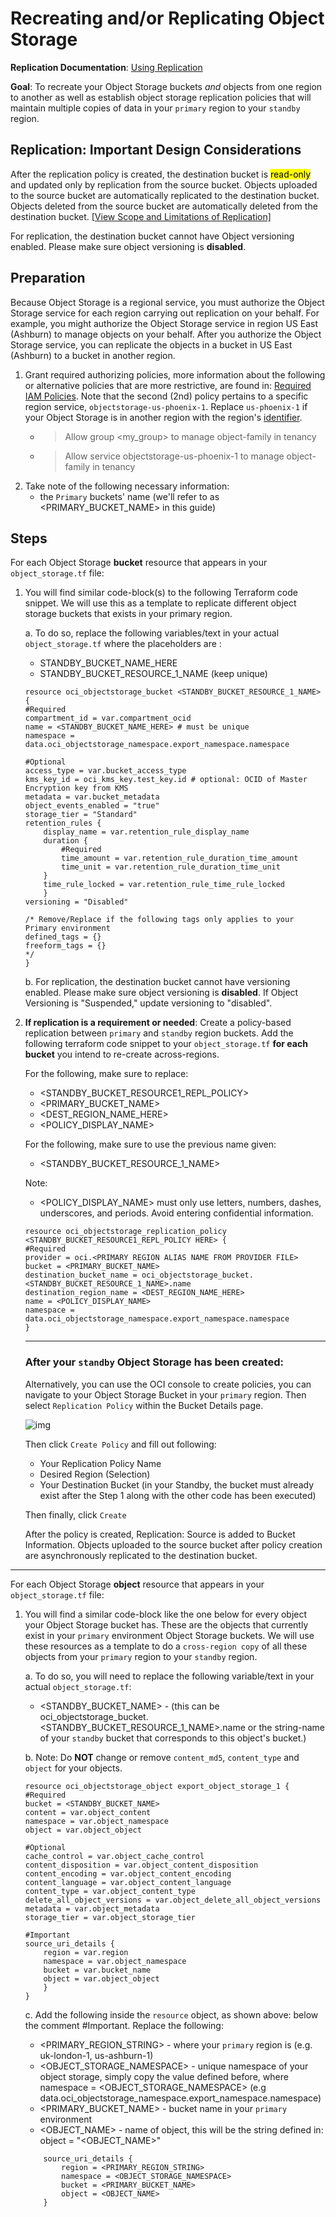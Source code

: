 # Recreating and/or Replicating Object Storage

**Replication Documentation**: [Using Replication](https://docs.oracle.com/en-us/iaas/Content/Object/Tasks/usingreplication.htm#Using_Replication)

**Goal**: To recreate your Object Storage buckets _and_ objects from one region to another as well as establish object storage replication policies that will maintain multiple copies of data in your `primary` region to your `standby` region.


## Replication: Important Design Considerations
After the replication policy is created, the destination bucket is <mark>read-only</mark> and updated only by replication from the source bucket. Objects uploaded to the source bucket are automatically replicated to the destination bucket. Objects deleted from the source bucket are automatically deleted from the destination bucket. [[View Scope and Limitations of Replication]](https://docs.oracle.com/en-us/iaas/Content/Object/Tasks/usingreplication.htm#scopereplication)

For replication, the destination bucket cannot have Object versioning enabled. Please make sure object versioning is **disabled**.

## Preparation
Because Object Storage is a regional service, you must authorize the Object Storage service for each region carrying out replication on your behalf. For example, you might authorize the Object Storage service in region US East (Ashburn) to manage objects on your behalf. After you authorize the Object Storage service, you can replicate the objects in a bucket in US East (Ashburn) to a bucket in another region.

1. Grant required authorizing policies, more information about the following or alternative policies that are more restrictive, are found in: [Required IAM Policies](https://docs.oracle.com/en-us/iaas/Content/Object/Tasks/usingreplication.htm#permissions). Note that the second (2nd) policy pertains to a specific region service, `objectstorage-us-phoenix-1`. Replace `us-phoenix-1` if your Object Storage is in another region with the region's [identifier](https://docs.oracle.com/en-us/iaas/Content/General/Concepts/regions.htm#About).
    * > Allow group <my_group> to manage object-family in tenancy
    * > Allow service objectstorage-us-phoenix-1 to manage object-family in tenancy
2. Take note of the following necessary information:
    * the `Primary` buckets' name (we'll refer to as <PRIMARY_BUCKET_NAME> in this guide)


## Steps

For each Object Storage **bucket** resource that appears in your `object_storage.tf` file: 
1. You will find similar code-block(s) to the following Terraform code snippet. We will use this as a template to replicate different object storage buckets that exists in your primary region. 

    a. To do so, replace the following variables/text in your actual `object_storage.tf` where the placeholders are :
    * STANDBY_BUCKET_NAME_HERE
    * STANDBY_BUCKET_RESOURCE_1_NAME (keep unique)

    ```
    resource oci_objectstorage_bucket <STANDBY_BUCKET_RESOURCE_1_NAME> {
    #Required
    compartment_id = var.compartment_ocid
    name = <STANDBY_BUCKET_NAME_HERE> # must be unique
    namespace = data.oci_objectstorage_namespace.export_namespace.namespace

    #Optional
    access_type = var.bucket_access_type
    kms_key_id = oci_kms_key.test_key.id # optional: OCID of Master Encryption key from KMS
    metadata = var.bucket_metadata
    object_events_enabled = "true"
    storage_tier = "Standard"
    retention_rules {
        display_name = var.retention_rule_display_name
        duration {
            #Required
            time_amount = var.retention_rule_duration_time_amount
            time_unit = var.retention_rule_duration_time_unit
        }
        time_rule_locked = var.retention_rule_time_rule_locked
        }
    versioning = "Disabled"

    /* Remove/Replace if the following tags only applies to your Primary environment
    defined_tags = {}
    freeform_tags = {}
    */
    }
    ```

    b. For replication, the destination bucket cannot have versioning enabled. Please make sure object versioning is **disabled**. If Object Versioning is "Suspended," update versioning to "disabled".

2. **If replication is a requirement or needed**: Create a policy-based replication between `primary` and `standby` region buckets. Add the following terraform code snippet to your `object_storage.tf` **for each bucket** you intend to re-create across-regions.

    For the following, make sure to replace:
    * <STANDBY_BUCKET_RESOURCE1_REPL_POLICY>
    * <PRIMARY_BUCKET_NAME>
    * <DEST_REGION_NAME_HERE>
    * <POLICY_DISPLAY_NAME>

    For the following, make sure to use the previous name given:
    * <STANDBY_BUCKET_RESOURCE_1_NAME>

    Note:
    * <POLICY_DISPLAY_NAME> must only use letters, numbers, dashes, underscores, and periods. Avoid entering confidential information.

    ```
    resource oci_objectstorage_replication_policy <STANDBY_BUCKET_RESOURCE1_REPL_POLICY HERE> {
    #Required
    provider = oci.<PRIMARY REGION ALIAS NAME FROM PROVIDER FILE>
    bucket = <PRIMARY_BUCKET_NAME>
    destination_bucket_name = oci_objectstorage_bucket.<STANDBY_BUCKET_RESOURCE_1_NAME>.name
    destination_region_name = <DEST_REGION_NAME_HERE>
    name = <POLICY_DISPLAY_NAME>
    namespace = data.oci_objectstorage_namespace.export_namespace.namespace
    } 
    ``` 
    ---

    ### After your `standby` Object Storage has been created:

    Alternatively, you can use the OCI console to create policies, you can navigate to your Object Storage Bucket in your `primary` region. Then select `Replication Policy` within the Bucket Details page.

    ![img](./resources/finding_replication.png)

    Then click `Create Policy` and fill out following:
    + Your Replication Policy Name
    + Desired Region (Selection)
    + Your Destination Bucket (in your Standby, the bucket must already exist after the Step 1 along with the other code has been executed)

    Then finally, click `Create`
    
    After the policy is created, Replication: Source is added to Bucket Information. Objects uploaded to the source bucket after policy creation are asynchronously replicated to the destination bucket.

---
For each Object Storage **object** resource that appears in your `object_storage.tf` file:
1. You will find a similar code-block like the one below for every object your Object Storage bucket has. These are the objects that currently exist in your `primary` environment Object Storage buckets. We will use these resources as a template to do a `cross-region copy` of all these objects from your `primary` region to your `standby` region.

    a. To do so, you will need to replace the following variable/text in your actual `object_storage.tf`:
    * <STANDBY_BUCKET_NAME> - (this can be oci_objectstorage_bucket.<STANDBY_BUCKET_RESOURCE_1_NAME>.name or the string-name of your `standby` bucket that corresponds to this object's bucket.)

    b. Note: Do **NOT** change or remove `content_md5`, `content_type` and `object` for your objects.

    ```
    resource oci_objectstorage_object export_object_storage_1 {
    #Required
    bucket = <STANDBY_BUCKET_NAME>
    content = var.object_content
    namespace = var.object_namespace
    object = var.object_object

    #Optional
    cache_control = var.object_cache_control
    content_disposition = var.object_content_disposition
    content_encoding = var.object_content_encoding
    content_language = var.object_content_language
    content_type = var.object_content_type
    delete_all_object_versions = var.object_delete_all_object_versions
    metadata = var.object_metadata
    storage_tier = var.object_storage_tier

    #Important
    source_uri_details {
        region = var.region
        namespace = var.object_namespace
        bucket = var.bucket_name
        object = var.object_object
        }
    }
    ```

    c. Add the following inside the `resource` object, as shown above: below the comment #Important. Replace the following:
    * <PRIMARY_REGION_STRING> - where your `primary` region is (e.g. uk-london-1, us-ashburn-1)
    * <OBJECT_STORAGE_NAMESPACE> - unique namespace of your object storage, simply copy the value defined before, where namespace = <OBJECT_STORAGE_NAMESPACE> (e.g data.oci_objectstorage_namespace.export_namespace.namespace)
    * <PRIMARY_BUCKET_NAME> - bucket name in your `primary` environment
    * <OBJECT_NAME> - name of object, this will be the string defined in: object = "<OBJECT_NAME>"
    ```
        source_uri_details {
            region = <PRIMARY_REGION_STRING>
            namespace = <OBJECT_STORAGE_NAMESPACE>
            bucket = <PRIMARY_BUCKET_NAME>
            object = <OBJECT_NAME>
        }
    ```